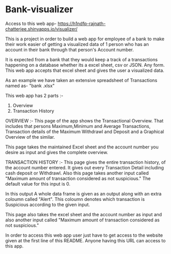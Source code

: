 # Bank-visualizer

Access to this web app-  https://h1ndfp-rajnath-chatterjee.shinyapps.io/visualizer/

This is a project in order to build a web app for employee of a bank to make their work easier of getting a visualized data 
of 1 person who has an account in their bank through that person's Account number.

It is expected from a bank that they would keep a track of a transactions happening on a database whether its a excel sheet, csv or JSON. Any form.
This web app accepts that excel sheet and gives the user a visualized data.

As an example we have taken an extensive spreadsheet of Transactions named as- "bank .xlsx"

This web app has 2 parts :- 
1. Overview
2. Transaction History

OVERVIEW :- 
This page of the app shows the Transactional Overview. That includes that persons Maximum,Minimum and Average Transactions, Transaction details of the 
Maximum Withdrawl and Deposit and a Graphical Overview of the similar.

This page takes the maintained Excel sheet and the account number you desire as input and gives the complete overview.

TRANSACTION HISTORY :-
This page gives the entire transaction history, of the account number entered. It gives out every Transaction Detail including cash deposit or Withdrawl.
Also this page takes another input called "Maximum amount of transaction considered as not suspicious." The default value for this input is 0.

In this output A whole data frame is given as an output along with an extra coloumn called "Alert". This coloumn denotes which transaction is Suspicious according 
to the given input.

This page also takes the excel sheet and the account number as input and also another input called "Maximum amount of transaction considered as not suspicious."

In order to access this web app user just have to get access to the website given at the first line of this README. Anyone having this URL can access to this app.
